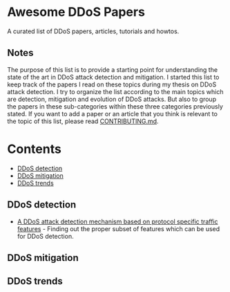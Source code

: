 # Awesome DDoS Papers
A curated list of DDoS papers, articles, tutorials and howtos. 

## Notes
The purpose of this list is to provide a starting point for understanding the state of the art in DDoS attack detection and mitigation. I started this list to keep track of the papers I read on these topics during my thesis on DDoS attack detection. I try to organize the list according to the main topics which are detection, mitigation and evolution of DDoS attacks. But also to group the papers in these sub-categories within these three categories previously stated. If you want to add a paper or an article that you think is relevant to the topic of this list, please read [CONTRIBUTING.md](CONTRIBUTING.md). 

# Contents
* [DDoS detection](#ddos-detection)
* [DDoS mitigation](#ddos-mitigation)
* [DDoS trends](#ddos-trends)

## DDoS detection
* [A DDoS attack detection mechanism based on protocol specific traffic features](https://dl.acm.org/doi/10.1145/2393216.2393249) - Finding out the proper subset of features which can be used for DDoS detection.

## DDoS mitigation

## DDoS trends
